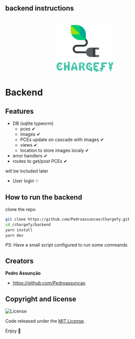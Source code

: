 ## backend instructions



<h1 align="center">
    <img alt="Chargefy" title="Chargefy" src="../.github/chargefy.png" width="180px" />
</h1>

# Backend

## Features

- DB (sqlite typeorm)
  - pces ✔
  - images ✔
  - PCEs update on cascade with images ✔
  - views ✔
  - location to store images localy ✔
- error handlers ✔
- routes to get/post PCEs ✔

will be included later

- User login ✨

## How to run the backend

clone the repo

```bash
git clone https://github.com/Pedroassuncao/Chargefy.git
cd /chargefy/backend
yarn install
yarn dev
```

PS: Have a small script configured to run some commands



## Creators

**Pedro Assunção**

- <https://github.com/Pedroassuncao>

## Copyright and license

<img alt="License" src="https://img.shields.io/static/v1?label=license&message=MIT&color=2effb9&labelColor=000000">

Code released under the [MIT License](https://reponame/blob/master/LICENSE).

Enjoy :metal:
